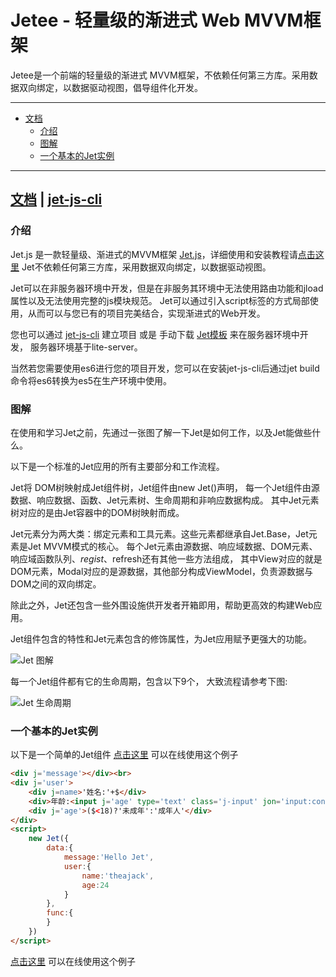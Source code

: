 # Jetee - 轻量级的渐进式 Web MVVM框架

Jetee是一个前端的轻量级的渐进式 MVVM框架，不依赖任何第三方库。采用数据双向绑定，以数据驱动视图，倡导组件化开发。

----

<!-- toc -->

- [文档](#%E6%96%87%E6%A1%A3)
  * [介绍](#%E4%BB%8B%E7%BB%8D)
  * [图解](#%E5%9B%BE%E8%A7%A3)
  * [一个基本的Jet实例](#%E4%B8%80%E4%B8%AA%E5%9F%BA%E6%9C%AC%E7%9A%84jet%E5%AE%9E%E4%BE%8B)

<!-- tocstop -->

----

## [文档](https://theajack.gitee.io/jet/) | [jet-js-cli](https://github.com/theajack/jet-js-cli)

### 介绍

Jet.js 是一款轻量级、渐进式的MVVM框架 [Jet.js](https://theajack.gitee.io/jet)，详细使用和安装教程请[点击这里](https://theajack.gitee.io/jet)
Jet不依赖任何第三方库，采用数据双向绑定，以数据驱动视图。

Jet可以在非服务器环境中开发，但是在非服务其环境中无法使用路由功能和jload属性以及无法使用完整的js模块规范。 Jet可以通过引入script标签的方式局部使用，从而可以与您已有的项目完美结合，实现渐进式的Web开发。

您也可以通过 [jet-js-cli](https://www.npmjs.com/package/jet-js-cli) 建立项目 或是 手动下载 <a href="https://theajack.gitee.io/jet/jet-template.zip" download='jet-template.zip' class='link'>Jet模板</a> 来在服务器环境中开发， 服务器环境基于lite-server。

当然若您需要使用es6进行您的项目开发，您可以在安装jet-js-cli后通过jet build命令将es6转换为es5在生产环境中使用。

### 图解

在使用和学习Jet之前，先通过一张图了解一下Jet是如何工作，以及Jet能做些什么。

以下是一个标准的Jet应用的所有主要部分和工作流程。

Jet将 DOM树映射成Jet组件树，Jet组件由new Jet()声明， 每一个Jet组件由源数据、响应数据、函数、Jet元素树、生命周期和非响应数据构成。 其中Jet元素树对应的是由Jet容器中的DOM树映射而成。

Jet元素分为两大类：绑定元素和工具元素。这些元素都继承自Jet.Base，Jet元素是Jet MVVM模式的核心。 每个Jet元素由源数据、响应域数据、DOM元素、响应域函数队列、$regist、$refresh还有其他一些方法组成， 其中View对应的就是DOM元素，Modal对应的是源数据，其他部分构成ViewModel，负责源数据与DOM之间的双向绑定。

除此之外，Jet还包含一些外围设施供开发者开箱即用，帮助更高效的构建Web应用。

Jet组件包含的特性和Jet元素包含的修饰属性，为Jet应用赋予更强大的功能。

![Jet 图解](https://theajack.gitee.io/jet/src/image/Jet%E5%9B%BE%E8%A7%A3.jpg)

每一个Jet组件都有它的生命周期，包含以下9个， 大致流程请参考下图:

![Jet 生命周期](https://theajack.gitee.io/jet/src/image/Jet%E7%94%9F%E5%91%BD%E5%91%A8%E6%9C%9F.jpg)

### 一个基本的Jet实例

以下是一个简单的Jet组件
[点击这里](https://theajack.gitee.io/jet/#/code) 可以在线使用这个例子
```html
<div j='message'></div><br>
<div j='user'>
    <div j=name>'姓名:'+$</div>
    <div>年龄:<input j='age' type='text' class='j-input' jon='input:console.log(this.user.age)'/></div>
    <div j='age'>($<18)?'未成年':'成年人'</div>
</div>
<script>
    new Jet({
        data:{
            message:'Hello Jet',
            user:{
                name:'theajack',
                age:24
            }
        },
        func:{
        }
    })
</script>
```
[点击这里](https://theajack.gitee.io/jet/#/code) 可以在线使用这个例子